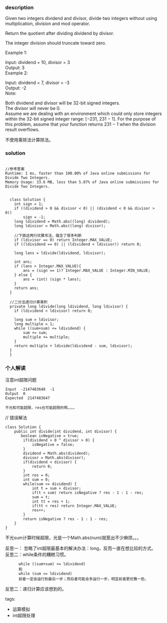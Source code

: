### description    
  Given two integers dividend and divisor, divide two integers without using multiplication, division and mod operator.  
    
  Return the quotient after dividing dividend by divisor.  
    
  The integer division should truncate toward zero.  
    
  Example 1:  
    
  Input: dividend = 10, divisor = 3  
  Output: 3  
  Example 2:  
    
  Input: dividend = 7, divisor = -3  
  Output: -2  
  Note:  
    
  Both dividend and divisor will be 32-bit signed integers.  
  The divisor will never be 0.  
  Assume we are dealing with an environment which could only store integers within the 32-bit signed integer range: [−231,  231 − 1]. For the purpose of this problem, assume that your function returns 231 − 1 when the division result overflows.  
    
  不使用乘除法计算除法。  
### solution    
```    
  
//参考答案  
Runtime: 1 ms, faster than 100.00% of Java online submissions for Divide Two Integers.  
Memory Usage: 33.6 MB, less than 5.07% of Java online submissions for Divide Two Integers.  
  
  
  class Solution {  
  	int sign = 1;  
  	if ((dividend > 0 && divisor < 0) || (dividend < 0 && divisor > 0))  
  		sign = -1;  
  	long ldividend = Math.abs((long) dividend);  
  	long ldivisor = Math.abs((long) divisor);  
  	  
  	//下面这两行优雅写法，蕴含了很多判断  
  	if (ldivisor == 0) return Integer.MAX_VALUE;  
  	if ((ldividend == 0) || (ldividend < ldivisor))	return 0;     
  	  
  	long lans = ldivide(ldividend, ldivisor);  
  	  
  	int ans;  
  	if (lans > Integer.MAX_VALUE){    
  		ans = (sign == 1)? Integer.MAX_VALUE : Integer.MIN_VALUE;  
  	} else {  
  		ans = (int) (sign * lans);  
  	}  
  	return ans;  
  }  
    
  //二分法递归计算乘积  
  private long ldivide(long ldividend, long ldivisor) {  
  	if (ldividend < ldivisor) return 0;  
  	  
  	long sum = ldivisor;  
  	long multiple = 1;  
  	while ((sum+sum) <= ldividend) {  
  		sum += sum;  
  		multiple += multiple;  
  	}  
  	return multiple + ldivide(ldividend - sum, ldivisor);  
  }  
  }  
```    
    
### 个人解读    
  注意int超限问题  
    
  ```  
  Input  -2147483648  -1  
  Output  0    
  Expected  2147483647  
    
  不光和可能超限，res也可能超限的啊。。。。  
  ```  
    
  // 错误解法  
  ```  
  class Solution {  
      public int divide(int dividend, int divisor) {  
         boolean isNegative = true;  
          if(dividend > 0 ^ divisor > 0) {  
              isNegative = false;  
          }  
          dividend = Math.abs(dividend);  
          divisor = Math.abs(divisor);  
          if(dividend < divisor) {  
              return 0;  
          }  
          int res = 0;  
          int sum = 0;  
          while(sum <= dividend) {  
              int t = sum + divisor;  
              if(t < sum) return isNegative ? res - 1 : 1 - res;  
              sum = t;  
              int tt = res + 1;  
              if(tt < res) return Integer.MAX_VALUE;  
              res++;  
          }  
          return isNegative ? res - 1 : 1 - res;  
      }  
  }  
  ```  
    
  不光sum计算时候超限，光是一个Math.abs(num)就惹出不少麻烦。。。  
    
  反思一： 忽略了int超限最基本的解决办法：long，反而一直在想比较的方式。  
  反思二：while条件的糟糕习惯。  
  ```  
    	while ((sum+sum) <= ldividend)   
    	和  
    	while (sum <= ldividend)   
    	前者一定会运行到最后一步；而后者可能会多运行一步，明显前者更优雅一些。  
  
  ```  
  反思二：递归计算应该想到的。  
  
    
tags:    
  -  运算模拟  
  -  int超限处理  
